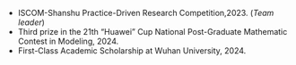 - ISCOM-Shanshu Practice-Driven Research Competition,2023. (*Team leader*)
- Third prize in the 21th “Huawei” Cup National Post-Graduate Mathematic Contest in Modeling, 2024.
- First-Class Academic Scholarship at Wuhan University, 2024.